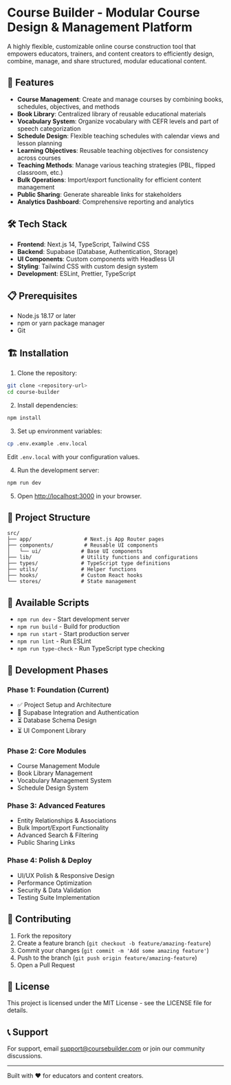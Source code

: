 # Course Builder - Modular Course Design & Management Platform

A highly flexible, customizable online course construction tool that empowers educators, trainers, and content creators to efficiently design, combine, manage, and share structured, modular educational content.

## 🚀 Features

- **Course Management**: Create and manage courses by combining books, schedules, objectives, and methods
- **Book Library**: Centralized library of reusable educational materials
- **Vocabulary System**: Organize vocabulary with CEFR levels and part of speech categorization
- **Schedule Design**: Flexible teaching schedules with calendar views and lesson planning
- **Learning Objectives**: Reusable teaching objectives for consistency across courses
- **Teaching Methods**: Manage various teaching strategies (PBL, flipped classroom, etc.)
- **Bulk Operations**: Import/export functionality for efficient content management
- **Public Sharing**: Generate shareable links for stakeholders
- **Analytics Dashboard**: Comprehensive reporting and analytics

## 🛠️ Tech Stack

- **Frontend**: Next.js 14, TypeScript, Tailwind CSS
- **Backend**: Supabase (Database, Authentication, Storage)
- **UI Components**: Custom components with Headless UI
- **Styling**: Tailwind CSS with custom design system
- **Development**: ESLint, Prettier, TypeScript

## 📋 Prerequisites

- Node.js 18.17 or later
- npm or yarn package manager
- Git

## 🏗️ Installation

1. Clone the repository:
```bash
git clone <repository-url>
cd course-builder
```

2. Install dependencies:
```bash
npm install
```

3. Set up environment variables:
```bash
cp .env.example .env.local
```
Edit `.env.local` with your configuration values.

4. Run the development server:
```bash
npm run dev
```

5. Open [http://localhost:3000](http://localhost:3000) in your browser.

## 📁 Project Structure

```
src/
├── app/                 # Next.js App Router pages
├── components/          # Reusable UI components
│   └── ui/             # Base UI components
├── lib/                # Utility functions and configurations
├── types/              # TypeScript type definitions
├── utils/              # Helper functions
├── hooks/              # Custom React hooks
└── stores/             # State management
```

## 🔧 Available Scripts

- `npm run dev` - Start development server
- `npm run build` - Build for production
- `npm run start` - Start production server
- `npm run lint` - Run ESLint
- `npm run type-check` - Run TypeScript type checking

## 🎯 Development Phases

### Phase 1: Foundation (Current)
- ✅ Project Setup and Architecture
- 🔄 Supabase Integration and Authentication
- ⏳ Database Schema Design
- ⏳ UI Component Library

### Phase 2: Core Modules
- Course Management Module
- Book Library Management
- Vocabulary Management System
- Schedule Design System

### Phase 3: Advanced Features
- Entity Relationships & Associations
- Bulk Import/Export Functionality
- Advanced Search & Filtering
- Public Sharing Links

### Phase 4: Polish & Deploy
- UI/UX Polish & Responsive Design
- Performance Optimization
- Security & Data Validation
- Testing Suite Implementation

## 🤝 Contributing

1. Fork the repository
2. Create a feature branch (`git checkout -b feature/amazing-feature`)
3. Commit your changes (`git commit -m 'Add some amazing feature'`)
4. Push to the branch (`git push origin feature/amazing-feature`)
5. Open a Pull Request

## 📄 License

This project is licensed under the MIT License - see the LICENSE file for details.

## 📞 Support

For support, email support@coursebuilder.com or join our community discussions.

---

Built with ❤️ for educators and content creators.
